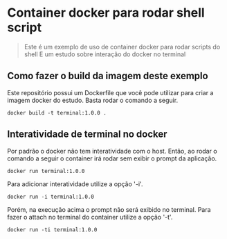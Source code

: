 # Container docker para rodar shell script

> Este é um exemplo de uso de container docker para rodar scripts do shell
> E um estudo sobre interação do docker no terminal

## Como fazer o build da imagem deste exemplo

Este repositório possui um Dockerfile que você pode utilizar para criar a imagem
docker do estudo. Basta rodar o comando a seguir.

```
docker build -t terminal:1.0.0 .
```

## Interatividade de terminal no docker

Por padrão o docker não tem interatividade com o host. Então, ao rodar
o comando a seguir o container irá rodar sem exibir o prompt da aplicação.

```
docker run terminal:1.0.0
```

Para adicionar interatividade utilize a opção '-i'.

```
docker run -i terminal:1.0.0
```

Porém, na execução acima o prompt não será exibido no terminal. Para fazer o
attach no terminal do container utilize a opção '-t'.

```
docker run -ti terminal:1.0.0
```